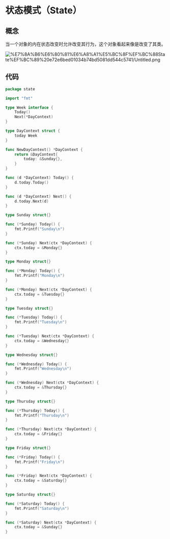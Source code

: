 # 状态模式（State）

## 概念

当一个对象的内在状态改变时允许改变其行为，这个对象看起来像是改变了其类。

![%E7%8A%B6%E6%80%81%E6%A8%A1%E5%BC%8F%EF%BC%88State%EF%BC%89%20e72e6bed01034b74bd5081dd544c5741/Untitled.png](%E7%8A%B6%E6%80%81%E6%A8%A1%E5%BC%8F%EF%BC%88State%EF%BC%89%20e72e6bed01034b74bd5081dd544c5741/Untitled.png)

## 代码

```go
package state

import "fmt"

type Week interface {
	Today()
	Next(*DayContext)
}

type DayContext struct {
	today Week
}

func NewDayContext() *DayContext {
	return &DayContext{
		today: &Sunday{},
	}
}

func (d *DayContext) Today() {
	d.today.Today()
}

func (d *DayContext) Next() {
	d.today.Next(d)
}

type Sunday struct{}

func (*Sunday) Today() {
	fmt.Printf("Sunday\n")
}

func (*Sunday) Next(ctx *DayContext) {
	ctx.today = &Monday{}
}

type Monday struct{}

func (*Monday) Today() {
	fmt.Printf("Monday\n")
}

func (*Monday) Next(ctx *DayContext) {
	ctx.today = &Tuesday{}
}

type Tuesday struct{}

func (*Tuesday) Today() {
	fmt.Printf("Tuesday\n")
}

func (*Tuesday) Next(ctx *DayContext) {
	ctx.today = &Wednesday{}
}

type Wednesday struct{}

func (*Wednesday) Today() {
	fmt.Printf("Wednesday\n")
}

func (*Wednesday) Next(ctx *DayContext) {
	ctx.today = &Thursday{}
}

type Thursday struct{}

func (*Thursday) Today() {
	fmt.Printf("Thursday\n")
}

func (*Thursday) Next(ctx *DayContext) {
	ctx.today = &Friday{}
}

type Friday struct{}

func (*Friday) Today() {
	fmt.Printf("Friday\n")
}

func (*Friday) Next(ctx *DayContext) {
	ctx.today = &Saturday{}
}

type Saturday struct{}

func (*Saturday) Today() {
	fmt.Printf("Saturday\n")
}

func (*Saturday) Next(ctx *DayContext) {
	ctx.today = &Sunday{}
}
```
